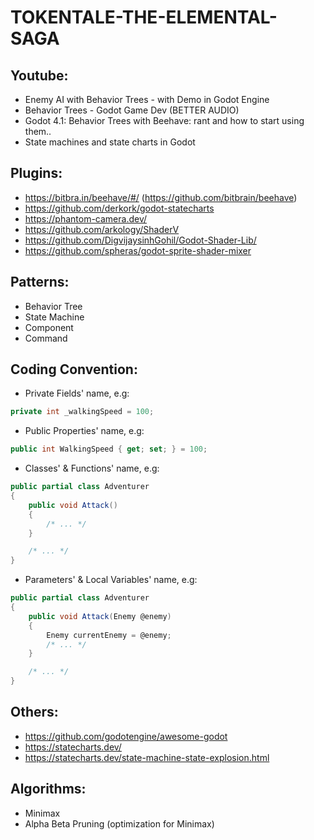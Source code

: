 # TOKENTALE-THE-ELEMENTAL-SAGA

## Youtube:
- Enemy AI with Behavior Trees - with Demo in Godot Engine
- Behavior Trees - Godot Game Dev (BETTER AUDIO)
- Godot 4.1: Behavior Trees with Beehave: rant and how to start using them..
- State machines and state charts in Godot

## Plugins:
- https://bitbra.in/beehave/#/ (https://github.com/bitbrain/beehave)
- https://github.com/derkork/godot-statecharts
- https://phantom-camera.dev/
- https://github.com/arkology/ShaderV
- https://github.com/DigvijaysinhGohil/Godot-Shader-Lib/
- https://github.com/spheras/godot-sprite-shader-mixer

## Patterns:
- Behavior Tree
- State Machine
- Component
- Command

## Coding Convention:
- Private Fields' name, e.g:
```c#
private int _walkingSpeed = 100;
```
- Public Properties' name, e.g:
```c#
public int WalkingSpeed { get; set; } = 100;
```
- Classes' & Functions' name, e.g:
```c#
public partial class Adventurer
{
	public void Attack()
	{
		/* ... */
	}

	/* ... */
}
```
- Parameters' & Local Variables' name, e.g:
```c#
public partial class Adventurer
{
	public void Attack(Enemy @enemy)
	{
		Enemy currentEnemy = @enemy;
		/* ... */
	}

	/* ... */
}
```

## Others:
- https://github.com/godotengine/awesome-godot
- https://statecharts.dev/
- https://statecharts.dev/state-machine-state-explosion.html

## Algorithms:
- Minimax
- Alpha Beta Pruning (optimization for Minimax)
